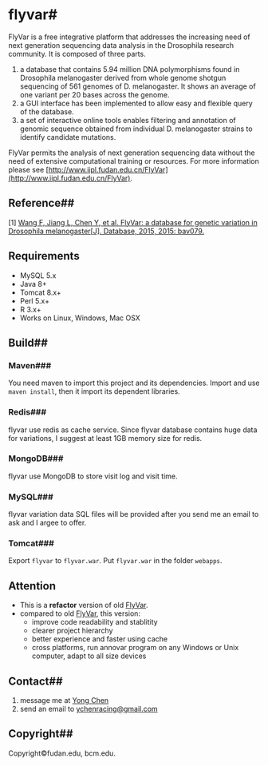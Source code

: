# flyvar#

FlyVar is a free integrative platform that addresses the increasing need of next generation sequencing data analysis in the Drosophila research community. It is composed of three parts.

1. a database that contains 5.94 million DNA polymorphisms found in Drosophila melanogaster derived from whole genome shotgun sequencing of 561 genomes of D. melanogaster. It shows an average of one variant per 20 bases across the genome.
2. a GUI interface has been implemented to allow easy and flexible query of the database.
3. a set of interactive online tools enables filtering and annotation of genomic sequence obtained from individual D. melanogaster strains to identify candidate mutations.

FlyVar permits the analysis of next generation sequencing data without the need of extensive computational training or resources.  For more information please see [http://www.iipl.fudan.edu.cn/FlyVar](http://www.iipl.fudan.edu.cn/FlyVar).

## Reference##

\[1\] [Wang F, Jiang L, Chen Y, et al. FlyVar: a database for genetic variation in Drosophila melanogaster[J]. Database, 2015, 2015: bav079.](https://academic.oup.com/database/article/2433212/FlyVar-a-database-for-genetic-variation-in)

## Requirements

- MySQL 5.x
- Java 8+
- Tomcat 8.x+
- Perl 5.x+
- R 3.x+
- Works on Linux, Windows, Mac OSX

## Build##

### Maven###

You need maven to import this project and its dependencies. Import and use `maven install`, then it import its dependent libraries.

### Redis###

flyvar use redis as cache service. Since flyvar database contains huge data for variations, I suggest at least 1GB memory size for redis.

### MongoDB###

flyvar use MongoDB to store visit log and visit time.

### MySQL###

flyvar variation data SQL files will be provided after you send me an email to ask and I argee to offer.

### Tomcat###

Export `flyvar` to `flyvar.war`. Put `flyvar.war` in the folder `webapps`.

## Attention

- This is a **refactor** version of old [FlyVar](http://www.iipl.fudan.edu.cn/FlyVar).
- compared to old [FlyVar](http://www.iipl.fudan.edu.cn/FlyVar), this version:
  - improve code readability and stablitity
  - clearer project hierarchy
  - better experience and faster using cache
  - cross platforms, run annovar program on any Windows or Unix computer, adapt to all size devices

## Contact##

1. message me at [Yong Chen](https://www.facebook.com/yong.chen.5623293)
2. send an email to ychenracing@gmail.com

## Copyright##

Copyright©fudan.edu, bcm.edu.